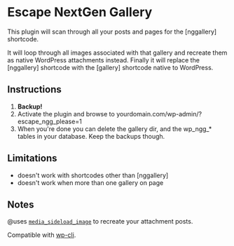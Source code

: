 Escape NextGen Gallery
======================

This plugin will scan through all your posts and pages for the [nggallery] shortcode.

It will loop through all images associated with that gallery and recreate them as native WordPress attachments instead. Finally it will replace the [nggallery] shortcode with the [gallery] shortcode native to WordPress.

## Instructions

1. **Backup!**
2. Activate the plugin and browse to yourdomain.com/wp-admin/?escape_ngg_please=1
3. When you're done you can delete the gallery dir, and the wp_ngg_* tables in your database. Keep the backups though.

## Limitations 
- doesn't work with shortcodes other than [nggallery]
- doesn't work when more than one gallery on page

## Notes

@uses [`media_sideload_image`](http://codex.wordpress.org/Function_Reference/media_sideload_image) to recreate your attachment posts.

Compatible with [wp-cli](http://wp-cli.org/).
